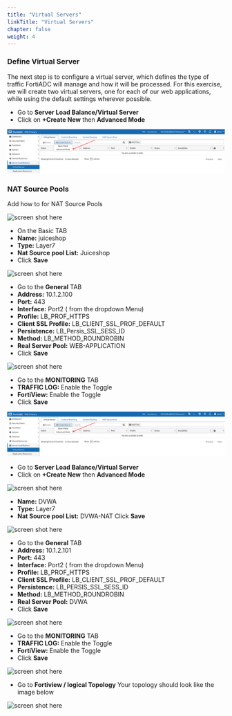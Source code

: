 ```yaml
---
title: "Virtual Servers"
linkTitle: "Virtual Servers"
chapter: false
weight: 4
---
```

### **Define Virtual Server**

The next step is to configure a virtual server, which defines the type of traffic FortiADC will manage and how it will be processed. For this exercise, we will create two virtual servers, one for each of our web applications, while using the default settings wherever possible.

- Go to **Server Load Balance/Virtual Server**
- Click on **+Create New** then **Advanced Mode**

![](fad-vs.png)

### **NAT Source Pools**

Add how to for NAT Source Pools

![screen shot here](image-placeholder)

- On the Basic TAB 
- **Name:** juiceshop
- **Type:** Layer7
- **Nat Source pool List:** Juiceshop
- Click **Save**

![screen shot here](image-placeholder)

- Go to the **General** TAB 
- **Address:** 10.1.2.100
- **Port:** 443
- **Interface:** Port2 ( from the dropdown Menu) 
- **Profile:** LB_PROF_HTTPS
- **Client SSL Profile:** LB_CLIENT_SSL_PROF_DEFAULT
- **Persistence:** LB_Persis_SSL_SESS_ID
- **Method:** LB_METHOD_ROUNDROBIN
- **Real Server Pool:** WEB-APPLICATION
- Click **Save**

![screen shot here](image-placeholder)

- Go to the **MONITORING** TAB
- **TRAFFIC LOG:** Enable the Toggle
- **FortiView:** Enable the Toggle
- Click **Save**

![](fad-vs.png)

- Go to **Server Load Balance/Virtual Server**
- Click on **+Create New** then **Advanced Mode**

![screen shot here](image-placeholder)

- **Name:** DVWA
- **Type:** Layer7
- **Nat Source pool List:** DVWA-NAT
Click **Save**

![screen shot here](image-placeholder)

- Go to the **General** TAB 
- **Address:** 10.1.2.101
- **Port:** 443
- **Interface:** Port2 ( from the dropdown Menu) 
- **Profile:** LB_PROF_HTTPS
- **Client SSL Profile:** LB_CLIENT_SSL_PROF_DEFAULT
- **Persistence:** LB_PERSIS_SSL_SESS_ID
- **Method:** LB_METHOD_ROUNDROBIN
- **Real Server Pool:** DVWA
- Click **Save**

![screen shot here](image-placeholder)

- Go to the **MONITORING** TAB
- **TRAFFIC LOG:** Enable the Toggle
- **FortiView:** Enable the Toggle
- Click **Save**

![screen shot here](image-placeholder)

- Go to **Fortiview / logical Topology** 
Your topology should look like the image below 

![screen shot here](image-placeholder)